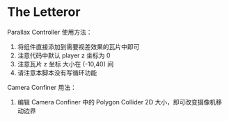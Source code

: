# The Letteror
 
Parallax Controller 使用方法：
1. 将组件直接添加到需要视差效果的瓦片中即可
2. 注意代码中默认 player z 坐标为 0 
3. 注意瓦片 z 坐标 大小在 (-10,40) 间
4. 请注意本脚本没有写循环功能

Camera Confiner 用法：
1. 编辑 Camera Confiner 中的 Polygon Collider 2D 大小，即可改变摄像机移动边界